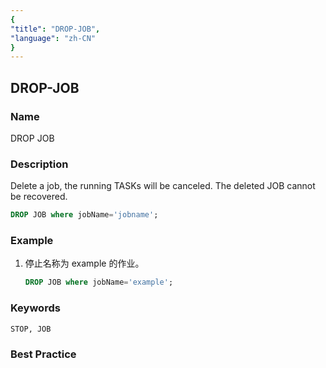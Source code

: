 ```yaml
---
{
"title": "DROP-JOB",
"language": "zh-CN"
}
---
```


<!--
Licensed to the Apache Software Foundation (ASF) under one
or more contributor license agreements.  See the NOTICE file
distributed with this work for additional information
regarding copyright ownership.  The ASF licenses this file
to you under the Apache License, Version 2.0 (the
"License"); you may not use this file except in compliance
with the License.  You may obtain a copy of the License at

  http://www.apache.org/licenses/LICENSE-2.0

Unless required by applicable law or agreed to in writing,
software distributed under the License is distributed on an
"AS IS" BASIS, WITHOUT WARRANTIES OR CONDITIONS OF ANY
KIND, either express or implied.  See the License for the
specific language governing permissions and limitations
under the License.
-->

## DROP-JOB

### Name

DROP JOB

### Description

Delete a job, the running TASKs will be canceled. The deleted JOB cannot be recovered.

```sql
DROP JOB where jobName='jobname';
```

### Example

1. 停止名称为 example 的作业。

   ```sql
   DROP JOB where jobName='example';
   ```

### Keywords

    STOP, JOB

### Best Practice

